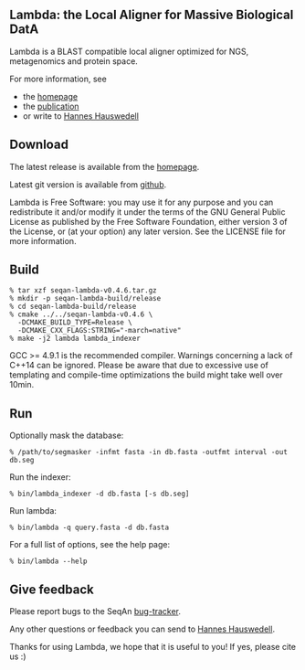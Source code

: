 ## Lambda: the Local Aligner for Massive Biological DatA

Lambda is a BLAST compatible local aligner optimized for NGS, metagenomics
and protein space.

For more information, see
 * the [homepage](https://www.seqan.de/projects/lambda/)
 * the [publication](http://bioinformatics.oxfordjournals.org/content/30/17/i349.abstract)
 * or write to [Hannes Hauswedell](mailto:hannes.hauswedell@[molgen.mpg.de|fu-berlin.de])

## Download

The latest release is available from the
[homepage](https://www.seqan.de/projects/lambda/).

Latest git version is available from
[github](https://github.com/h-2/seqan/tree/feature/lambda/extras/apps/lambda).

Lambda is Free Software: you may use it for any purpose and you can
redistribute it and/or modify it under the terms of the GNU General Public
License as published by the Free Software Foundation, either version 3 of the
License, or (at your option) any later version.
See the LICENSE file for more information.

## Build

    % tar xzf seqan-lambda-v0.4.6.tar.gz
    % mkdir -p seqan-lambda-build/release
    % cd seqan-lambda-build/release
    % cmake ../../seqan-lambda-v0.4.6 \
      -DCMAKE_BUILD_TYPE=Release \
      -DCMAKE_CXX_FLAGS:STRING="-march=native"
    % make -j2 lambda lambda_indexer

GCC >= 4.9.1 is the recommended compiler. Warnings concerning a lack of C++14 can be
ignored. Please be aware that due to excessive use of templating and
compile-time optimizations the build might take well over 10min.


## Run

Optionally mask the database:

    % /path/to/segmasker -infmt fasta -in db.fasta -outfmt interval -out db.seg

Run the indexer:

    % bin/lambda_indexer -d db.fasta [-s db.seg]

Run lambda:

    % bin/lambda -q query.fasta -d db.fasta

For a full list of options, see the help page:

    % bin/lambda --help

## Give feedback

Please report bugs to the SeqAn
[bug-tracker](https://github.com/seqan/seqan).

Any other questions or feedback you can send to
[Hannes Hauswedell](mailto:hannes.hauswedell@[molgen.mpg.de|fu-berlin.de]).

Thanks for using Lambda, we hope that it is useful to you! If yes, please cite
us :)
